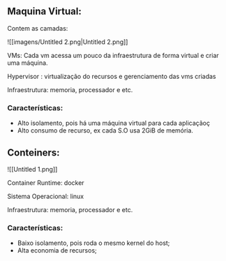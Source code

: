 ## Maquina Virtual:

Contem as camadas:

![[imagens/Untitled 2.png|Untitled 2.png]]

VMs: Cada vm acessa um pouco da infraestrutura de forma virtual e criar uma máquina.

Hypervisor : virtualização do recursos e gerenciamento das vms criadas

Infraestrutura: memoria, processador e etc.

  

### Características:

- Alto isolamento, pois há uma máquina virtual para cada aplicaçãoç
- Alto consumo de recurso, ex cada S.O usa 2GiB de memória.

## Conteiners:

![[Untitled 1.png]]

  

Container Runtime: docker

Sistema Operacional: linux

Infraestrutura: memoria, processador e etc.

  

### Características:

- Baixo isolamento, pois roda o mesmo kernel do host;
- Alta economia de recursos;